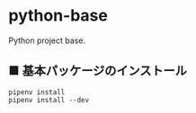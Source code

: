 # python-base
Python project base.

## ■ 基本パッケージのインストール

```shell
pipenv install
pipenv install --dev
```